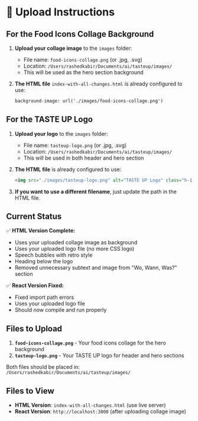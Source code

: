 # 📁 Upload Instructions

## For the Food Icons Collage Background

1. **Upload your collage image** to the `images` folder:
   - File name: `food-icons-collage.png` (or .jpg, .svg)
   - Location: `/Users/rashedkabir/Documents/ai/tasteup/images/`
   - This will be used as the hero section background

2. **The HTML file** `index-with-all-changes.html` is already configured to use:
   ```html
   background-image: url('./images/food-icons-collage.png')
   ```

## For the TASTE UP Logo

1. **Upload your logo** to the `images` folder:
   - File name: `tasteup-logo.png` (or .jpg, .svg)
   - Location: `/Users/rashedkabir/Documents/ai/tasteup/images/`
   - This will be used in both header and hero section

2. **The HTML file** is already configured to use:
   ```html
   <img src="./images/tasteup-logo.png" alt="TASTE UP Logo" class="h-12 md:h-16">
   ```

3. **If you want to use a different filename**, just update the path in the HTML file.

## Current Status

✅ **HTML Version Complete:**
- Uses your uploaded collage image as background
- Uses your uploaded logo file (no more CSS logo)
- Speech bubbles with retro style
- Heading below the logo
- Removed unnecessary subtext and image from "Wo, Wann, Was?" section

✅ **React Version Fixed:**
- Fixed import path errors
- Uses your uploaded logo file
- Should now compile and run properly

## Files to Upload

1. **`food-icons-collage.png`** - Your food icons collage for the hero background
2. **`tasteup-logo.png`** - Your TASTE UP logo for header and hero sections

Both files should be placed in: `/Users/rashedkabir/Documents/ai/tasteup/images/`

## Files to View

- **HTML Version**: `index-with-all-changes.html` (use live server)
- **React Version**: `http://localhost:3000` (after uploading collage image)
